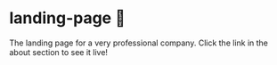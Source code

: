 # landing-page 🚀
The landing page for a very professional company. Click the link in the about section to see it live!
